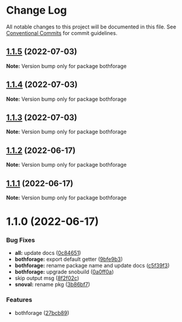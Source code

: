 # Change Log

All notable changes to this project will be documented in this file.
See [Conventional Commits](https://conventionalcommits.org) for commit guidelines.

## [1.1.5](https://github.com/snomiao/js/compare/bothforage@1.1.4...bothforage@1.1.5) (2022-07-03)

**Note:** Version bump only for package bothforage





## [1.1.4](https://github.com/snomiao/js/compare/bothforage@1.1.3...bothforage@1.1.4) (2022-07-03)

**Note:** Version bump only for package bothforage

## [1.1.3](https://github.com/snomiao/js/compare/bothforage@1.1.2...bothforage@1.1.3) (2022-07-03)

**Note:** Version bump only for package bothforage

## [1.1.2](https://github.com/snomiao/js/compare/bothforage@1.1.1...bothforage@1.1.2) (2022-06-17)

**Note:** Version bump only for package bothforage

## [1.1.1](https://github.com/snomiao/js/compare/bothforage@1.1.0...bothforage@1.1.1) (2022-06-17)

**Note:** Version bump only for package bothforage

# 1.1.0 (2022-06-17)

### Bug Fixes

- **all:** update docs ([0c84651](https://github.com/snomiao/js/commit/0c84651ebba4a14fcb105611ddeb7a51ff887a36))
- **bothforage:** export default getter ([9bfe9b3](https://github.com/snomiao/js/commit/9bfe9b367a9ba91f63f374f23322ceeed45bab26))
- **bothforage:** rename package name and update docs ([c5f39f3](https://github.com/snomiao/js/commit/c5f39f32cd304a16bf10d517a7800a19093e01ae))
- **bothforage:** upgrade snobuild ([0a0ff0a](https://github.com/snomiao/js/commit/0a0ff0ac2b3f8852aeda483639a508fe9b9139a9))
- skip output msg ([8f2f02c](https://github.com/snomiao/js/commit/8f2f02caeccad5a714ac9da2c06455c18c371d48))
- **snoval:** rename pkg ([3b86bf7](https://github.com/snomiao/js/commit/3b86bf7dfba2c0630eabe6a7fc1edce9de03066b))

### Features

- bothforage ([27bcb89](https://github.com/snomiao/js/commit/27bcb89e5f85ca9031c90c303de6958c359af46b))
